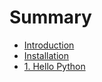 # Summary

* [Introduction](README.md)
* [Installation](0.Installation/README.md)
* [1. Hello Python](1.HelloPython/README.md)

